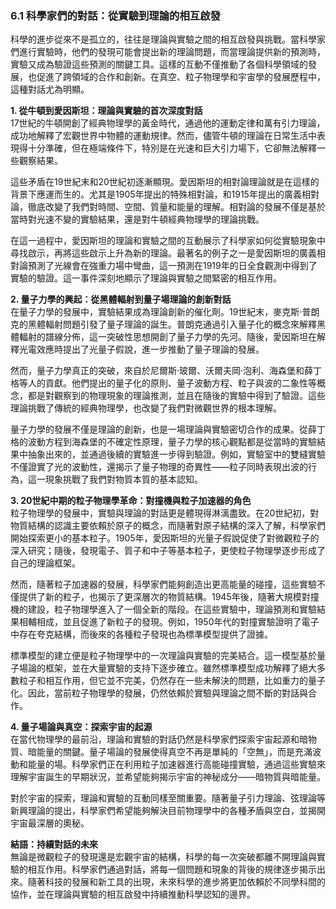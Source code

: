 ### 6.1 科學家們的對話：從實驗到理論的相互啟發

科學的進步從來不是孤立的，往往是理論與實驗之間的相互啟發與挑戰。當科學家們進行實驗時，他們的發現可能會提出新的理論問題，而當理論提供新的預測時，實驗又成為驗證這些預測的關鍵工具。這樣的互動不僅推動了各個科學領域的發展，也促進了跨領域的合作和創新。在真空、粒子物理學和宇宙學的發展歷程中，這種對話尤為明顯。

**1. 從牛頓到愛因斯坦：理論與實驗的首次深度對話**  
17世紀的牛頓開創了經典物理學的黃金時代，通過他的運動定律和萬有引力理論，成功地解釋了宏觀世界中物體的運動規律。然而，儘管牛頓的理論在日常生活中表現得十分準確，但在極端條件下，特別是在光速和巨大引力場下，它卻無法解釋一些觀察結果。

這些矛盾在19世紀末和20世紀初逐漸顯現。愛因斯坦的相對論理論就是在這樣的背景下應運而生的。尤其是1905年提出的特殊相對論，和1915年提出的廣義相對論，徹底改變了我們對時間、空間、質量和能量的理解。相對論的發展不僅是基於當時對光速不變的實驗結果，還是對牛頓經典物理學的理論挑戰。

在這一過程中，愛因斯坦的理論和實驗之間的互動展示了科學家如何從實驗現象中尋找啟示，再將這些啟示上升為新的理論。最著名的例子之一是愛因斯坦的廣義相對論預測了光線會在強重力場中彎曲，這一預測在1919年的日全食觀測中得到了實驗的驗證。這一事件深刻地顯示了理論與實驗之間緊密的相互作用。

**2. 量子力學的興起：從黑體輻射到量子場理論的創新對話**  
在量子力學的發展中，實驗結果成為理論創新的催化劑。19世紀末，麥克斯·普朗克的黑體輻射問題引發了量子理論的誕生。普朗克通過引入量子化的概念來解釋黑體輻射的譜線分佈，這一突破性思想開創了量子力學的先河。隨後，愛因斯坦在解釋光電效應時提出了光量子假說，進一步推動了量子理論的發展。

然而，量子力學真正的突破，來自於尼爾斯·玻爾、沃爾夫岡·泡利、海森堡和薛丁格等人的貢獻。他們提出的量子化的原則、量子波動方程、粒子與波的二象性等概念，都是對觀察到的物理現象的理論推測，並且在隨後的實驗中得到了驗證。這些理論挑戰了傳統的經典物理學，也改變了我們對微觀世界的根本理解。

量子力學的發展不僅是理論的創新，也是一場理論與實驗密切合作的成果。從薛丁格的波動方程到海森堡的不確定性原理，量子力學的核心觀點都是從當時的實驗結果中抽象出來的，並通過後續的實驗進一步得到驗證。例如，實驗室中的雙縫實驗不僅證實了光的波動性，還揭示了量子物理的奇異性——粒子同時表現出波的行為，這一現象挑戰了我們對物質本質的基本認知。

**3. 20世紀中期的粒子物理學革命：對撞機與粒子加速器的角色**  
粒子物理學的發展中，實驗與理論的對話更是體現得淋漓盡致。在20世紀初，對物質結構的認識主要依賴於原子的概念，而隨著對原子結構的深入了解，科學家們開始探索更小的基本粒子。1905年，愛因斯坦的光量子假說促使了對微觀粒子的深入研究；隨後，發現電子、質子和中子等基本粒子，更使粒子物理學逐步形成了自己的理論框架。

然而，隨著粒子加速器的發展，科學家們能夠創造出更高能量的碰撞，這些實驗不僅提供了新的粒子，也揭示了更深層次的物質結構。1945年後，隨著大規模對撞機的建設，粒子物理學進入了一個全新的階段。在這些實驗中，理論預測和實驗結果相輔相成，並且促進了新粒子的發現。例如，1950年代的對撞實驗證明了電子中存在夸克結構，而後來的各種粒子發現也為標準模型提供了證據。

標準模型的建立便是粒子物理學中的一次理論與實驗的完美結合。這一模型基於量子場論的框架，並在大量實驗的支持下逐步確立。雖然標準模型成功解釋了絕大多數粒子和相互作用，但它並不完美，仍然存在一些未解決的問題，比如重力的量子化。因此，當前粒子物理學的發展，仍然依賴於實驗與理論之間不斷的對話與合作。

**4. 量子場論與真空：探索宇宙的起源**  
在當代物理學的最前沿，理論和實驗的對話仍然是科學家們探索宇宙起源和暗物質、暗能量的關鍵。量子場論的發展使得真空不再是單純的「空無」，而是充滿波動和能量的場。科學家們正在利用粒子加速器進行高能碰撞實驗，通過這些實驗來理解宇宙誕生的早期狀況，並希望能夠揭示宇宙的神秘成分——暗物質與暗能量。

對於宇宙的探索，理論和實驗的互動同樣至關重要。隨著量子引力理論、弦理論等新興理論的提出，科學家們希望能夠解決目前物理學中的各種矛盾與空白，並揭開宇宙最深層的奧秘。

**結語：持續對話的未來**  
無論是微觀粒子的發現還是宏觀宇宙的結構，科學的每一次突破都離不開理論與實驗的相互作用。科學家們通過對話，將每一個問題和現象的背後的規律逐步揭示出來。隨著科技的發展和新工具的出現，未來科學的進步將更加依賴於不同學科間的協作，並在理論與實驗的相互啟發中持續推動科學認知的邊界。
